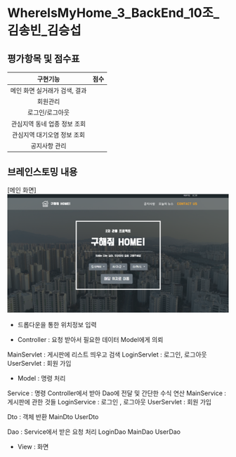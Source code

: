 # WhereIsMyHome_3_BackEnd_10조_김송빈_김승섭

## 평가항목 및 점수표

|구현기능|점수|
|:---:|:---:|
|메인 화면 실거래가 검색, 결과                            |<!--점수체크란>-->   | 
|회원관리                                                     |   |
|로그인/로그아웃                                          |   |
|관심지역 동네 업종 정보 조회
관심지역 대기오염 정보 조회                                          |   |
|공지사항 관리                                 |   |


## 브레인스토밍 내용
[메인 화면]
![image.png](./image.png)
- 드롭다운을 통한 위치정보 입력



- Controller : 요청 받아서 필요한 데이터 Model에게 의뢰

 MainServlet :  게시판에 리스트 띄우고 검색
 LoginServlet : 로그인, 로그아웃
 UserServlet : 회원 가입


- Model : 명령 처리

 Service : 명령 Controller에서 받아 Dao에 전달 및 간단한 수식 연산
 MainService : 게시판에 관한 것들
 LoginService : 로그인 , 로그아웃
 UserServlet : 회원 가입

 Dto : 객체 반환
 MainDto
 UserDto

 Dao : Service에서 받은 요청 처리
 LoginDao
 MainDao
 UserDao

- View : 화면 



